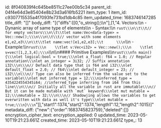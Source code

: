 id: 8f040839f4c645be8511c27ee00b5c34
parent_id: 04f4e64d3e85404e8b23d3a616fb5221
item_type: 1
item_id: c9307715535a4f7093fe731bd1db4c85
item_updated_time: 1683746147285
title_diff: "[]"
body_diff: "[{\"diffs\":[[0,\"o_string();\\\n\"],[1,\"4. Vectors:\\\n    - Dynanic array of same type of elements\\\n    - Syntax:\\\n  ```rust\\\n\\t\\t// for empty vectors\\\n\\t\\tlet name:Vec<data-type> = Vec::new();\\\n\\\n\\t\\t// vector with some elements e1,e2,e3\\\n\\t\\tlet name:vec![e1,e2,e3];\\t      \\\n```\\\n    - Example:\\\n```rust\\\n    \\tlet v:Vec<i32> = Vec::new();\\\n    \\tlet v=vec![1,2,3,4];\\\n```\\\n\\\n#### Primitive Examples\\\n```rust\\\nfn main(){\\\nlet logical:bool = true;\\\nlet a_float: f64 = 1.0; // Regular annotation\\\nlet an_integer = 3i32; // Suffix annotation i32\\\n\\\n// Default data type that is f64 and i32\\\nlet default_float = 2.0; // f64\\\nlet default_integer = 23; // i32\\\n\\\n// Type can also be inferred from the value set to the variable\\\nlet mut inferred_type = 12;\\\ninferred_type = 4354224554345i64; //inferred_type inferring from i64 from this line\\\n\\\n// Initially all the variable in rust are immutable\\\n// But it can be made mutable with `mut` keyword\\\nlet mut mutable = 12;\\\nmutable = 32;\\\n\\\n// Shadowjing allows the variables to get overwritten with data as well it's type\\\nlet mutable = true;\\\n}\\\n```\"]],\"start1\":1374,\"start2\":1374,\"length1\":12,\"length2\":1015}]"
metadata_diff: {"new":{"order":1683745823759},"deleted":[]}
encryption_cipher_text: 
encryption_applied: 0
updated_time: 2023-05-10T19:21:23.661Z
created_time: 2023-05-10T19:21:23.661Z
type_: 13